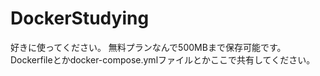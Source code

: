 # DockerStudying

好きに使ってください。
無料プランなんで500MBまで保存可能です。
Dockerfileとかdocker-compose.ymlファイルとかここで共有してください。
